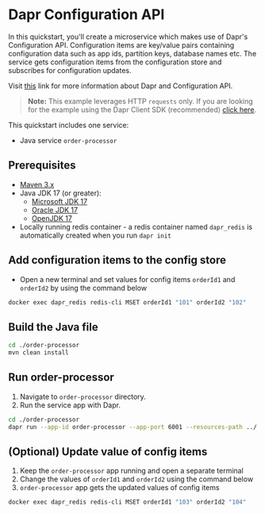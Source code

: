 # Dapr Configuration API

In this quickstart, you'll create a microservice which makes use of Dapr's Configuration API. Configuration items are key/value pairs containing configuration data such as app ids, partition keys, database names etc. The service gets configuration items from the configuration store and subscribes for configuration updates.

Visit [this](https://docs.dapr.io/developing-applications/building-blocks/configuration/) link for more information about Dapr and Configuration API.

> **Note:** This example leverages HTTP `requests` only.  If you are looking for the example using the Dapr Client SDK (recommended) [click here](../sdk/).

This quickstart includes one service:

- Java service `order-processor`

## Prerequisites

- [Maven 3.x](https://maven.apache.org/install.html)
- Java JDK 17 (or greater):
  - [Microsoft JDK 17](https://learn.microsoft.com/en-us/java/openjdk/download#openjdk-17)
  - [Oracle JDK 17](https://www.oracle.com/java/technologies/downloads/?er=221886#java17)
  - [OpenJDK 17](https://jdk.java.net/17/)
- Locally running redis container - a redis container named `dapr_redis` is automatically created when you run `dapr init`

## Add configuration items to the config store

- Open a new terminal and set values for config items `orderId1` and `orderId2` by using the command below

<!-- STEP
name: Add configuration items
expected_stdout_lines:
  - 'OK'
-->

```bash
docker exec dapr_redis redis-cli MSET orderId1 "101" orderId2 "102"
```

<!-- END_STEP -->

## Build the Java file

<!-- STEP
name: Build Java file
-->

```bash
cd ./order-processor
mvn clean install
```

<!-- END_STEP -->

## Run order-processor

1. Navigate to `order-processor` directory.
2. Run the service app with Dapr.

<!-- STEP
name: Run order-processor service
expected_stdout_lines:
  - '== APP == Configuration for orderId2:{"orderId2":{"value":"102"}}'
  - '== APP == App subscribed to config changes with subscription id:'
  - '= APP == App unsubscribed from config changes'
  - '== APP == Shutting down spring app'
  - "Exited App successfully"
expected_stderr_lines:
output_match_mode: substring
match_order: none
sleep: 120
-->

```bash
cd ./order-processor
dapr run --app-id order-processor --app-port 6001 --resources-path ../../../components -- java -jar target/OrderProcessingService-0.0.1-SNAPSHOT.jar
```

<!-- END_STEP -->

## (Optional) Update value of config items

1. Keep the `order-processor` app running and open a separate terminal
2. Change the values of `orderId1` and `orderId2` using the command below
3. `order-processor` app gets the updated values of config items

<!-- STEP
name: Update config items
-->

```bash
docker exec dapr_redis redis-cli MSET orderId1 "103" orderId2 "104"
```

<!--END_STEP -->